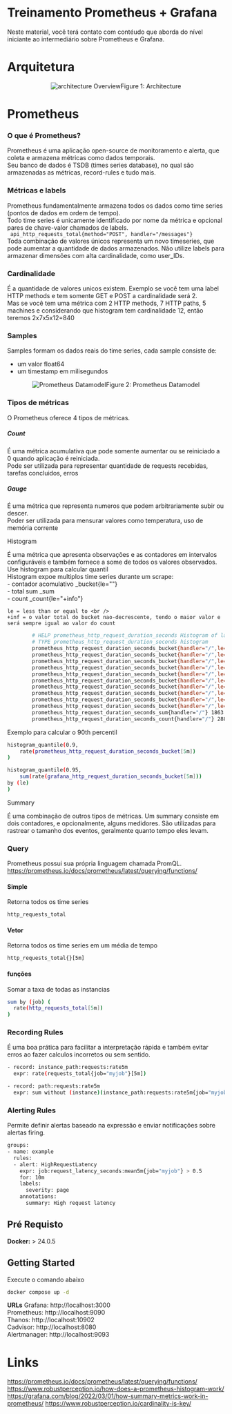 # Treinamento Prometheus + Grafana

Neste material, você terá contato com contéudo que aborda do nível iniciante ao intermediário sobre Prometheus e Grafana.


# Arquitetura

<p align="center"><img src="images/architecture.png" alt="architecture Overview"/>Figure 1: Architecture</p>


# Prometheus
### O que é Prometheus?
Prometheus é uma aplicação open-source de monitoramento e alerta, que coleta e armazena métricas como dados temporais. <br />
Seu banco de dados é TSDB (times series database), no qual são armazenadas as métricas, record-rules e tudo mais.



### Métricas e labels
Prometheus fundamentalmente armazena todos os dados como time series (pontos de dados em ordem de tempo).<br />
Todo time series é unicamente identificado por nome da métrica e opcional pares de chave-valor chamados de labels. <br />
                     ``` 
                     api_http_requests_total{method="POST", handler="/messages"}
                     ``` <br />
Toda combinação de valores únicos representa um novo timeseries, que pode aumentar a quantidade de dados armazenados. Não utilize labels para armazenar dimensões com alta cardinalidade, como  user_IDs.

### Cardinalidade
É a quantidade de valores unicos existem. Exemplo se você tem uma label HTTP methods e tem somente GET e POST a cardinalidade será 2. <br />
Mas se você tem uma métrica com 2 HTTP methods, 7 HTTP paths, 5 machines e considerando que histogram tem cardinalidade 12, então teremos 2x7x5x12=840 <br />

### Samples
Samples formam os dados reais do time series, cada sample consiste de: <br />
- um valor float64 
- um timestamp em milisegundos

<p align="center"><img src="images/prometheus_datamodel.png" alt="Prometheus Datamodel"/>Figure 2: Prometheus Datamodel</p>

### Tipos de métricas
O Prometheus oferece 4 tipos de métricas.

##### Count
É uma métrica acumulativa que pode somente aumentar ou se reiniciado a 0 quando aplicação é reiniciada.<br />
    Pode ser utilizada para representar quantidade de requests recebidas, tarefas concluidos, erros<br />
##### Gauge
É uma métrica que representa numeros que podem arbitrariamente subir ou descer.<br />
    Poder ser utilizada para mensurar valores como temperatura, uso de memória corrente<br />
<p>Histogram</p>
É uma métrica que apresenta observações e as contadores em intervalos configuráveis e também fornece a some de todos os valores observados.<br />
    Use histogram para calcular quantil <br />
    Histogram expoe multiplos time series durante um scrape: <br />
        - contador acomulativo  <basename>_bucket{le="<upper inclusive boud>"} <br />
        - total sum  <basename>_sum <br />
        - count <basename>_count{le="+info"}  <br />

    le = less than or equal to <br />
    +inf = o valor total do bucket nao-decrescente, tendo o maior valor e será sempre igual ao valor do count
```bash
        # HELP prometheus_http_request_duration_seconds Histogram of latencies for HTTP requests.
        # TYPE prometheus_http_request_duration_seconds histogram
        prometheus_http_request_duration_seconds_bucket{handler="/",le="0.1"} 25547
        prometheus_http_request_duration_seconds_bucket{handler="/",le="0.2"} 26688
        prometheus_http_request_duration_seconds_bucket{handler="/",le="0.4"} 27760
        prometheus_http_request_duration_seconds_bucket{handler="/",le="1"} 28641
        prometheus_http_request_duration_seconds_bucket{handler="/",le="3"} 28782
        prometheus_http_request_duration_seconds_bucket{handler="/",le="8"} 28844
        prometheus_http_request_duration_seconds_bucket{handler="/",le="20"} 28855
        prometheus_http_request_duration_seconds_bucket{handler="/",le="60"} 28860
        prometheus_http_request_duration_seconds_bucket{handler="/",le="120"} 28860
        prometheus_http_request_duration_seconds_bucket{handler="/",le="+Inf"} 28860
        prometheus_http_request_duration_seconds_sum{handler="/"} 1863.80491025699
        prometheus_http_request_duration_seconds_count{handler="/"} 28860
```

Exemplo para calcular o 90th percentil 
```bash
histogram_quantile(0.9, 
    rate(prometheus_http_request_duration_seconds_bucket[5m])
)

histogram_quantile(0.95, 
    sum(rate(grafana_http_request_duration_seconds_bucket[5m]))
by (le)
)
```

<p>Summary</p>
É uma combinação de outros tipos de métricas. Um summary consiste em dois contadores, e opcionalmente, alguns medidores.
São utilizadas para rastrear o tamanho dos eventos, geralmente quanto tempo eles levam.

### Query
Prometheus possui sua própria linguagem chamada PromQL.
https://prometheus.io/docs/prometheus/latest/querying/functions/
#### Simple
Retorna todos os time series
```bash
http_requests_total
```
#### Vetor
Retorna todos os time series em um média de tempo
```bash
http_requests_total{}[5m]
```

#### funções
Somar a taxa de todas as instancias
```bash
sum by (job) (
  rate(http_requests_total[5m])
)
```

### Recording Rules
É uma boa prática para facilitar a interpretação rápida e também evitar erros ao fazer calculos incorretos ou sem sentido.
```bash
- record: instance_path:requests:rate5m
  expr: rate(requests_total{job="myjob"}[5m])

- record: path:requests:rate5m
  expr: sum without (instance)(instance_path:requests:rate5m{job="myjob"})
```

### Alerting Rules
Permite definir alertas baseado na expressão e enviar notificações sobre alertas firing.
```bash
groups:
- name: example
  rules:
  - alert: HighRequestLatency
    expr: job:request_latency_seconds:mean5m{job="myjob"} > 0.5
    for: 10m
    labels:
      severity: page
    annotations:
      summary: High request latency
```


## Pré Requisto
**Docker:** > 24.0.5

## Getting Started
Execute o comando abaixo 
```bash
docker compose up -d
```

**URLs**
Grafana: http://localhost:3000 <br />
Prometheus: http://localhost:9090 <br />
Thanos: http://localhost:10902 <br />
Cadvisor: http://localhost:8080 <br />
Alertmanager: http://localhost:9093 <br />

# Links
https://prometheus.io/docs/prometheus/latest/querying/functions/
https://www.robustperception.io/how-does-a-prometheus-histogram-work/
https://grafana.com/blog/2022/03/01/how-summary-metrics-work-in-prometheus/
https://www.robustperception.io/cardinality-is-key/


